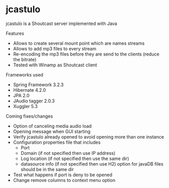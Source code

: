 jcastulo
========

jcastulo is a Shoutcast server implemented with Java

Features
- Allows to create several mount point which are names streams
- Allows to add mp3 files to every stream
- Re-encoding the mp3 files before they are send to the clients (reduce the bitrate)
- Tested with Winamp as Shoutcast client

Frameworks used
- Spring Framework 3.2.3
- Hibernate 4.2.0
- JPA 2.0
- JAudio tagger 2.0.3
- Xuggler 5.3

Coming fixes/changes
- Option of canceling media audio load
- Opening message when GUI starting
- Verify jcastulo already opened to avoid opening more than one instance
- Configuration properties file that includes
  * Port
  * Domain (if not specified then use IP address)
  * Log location (if not specified then use the same dir)
  * datasource info (if not specified then use H2) option for javaDB files should be in the same dir
- Test what happens if port is deny to be opened
- Change remove columns to context menu option
